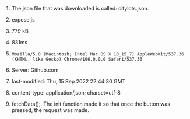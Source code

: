 1. The json file that was downloaded is called: citylots.json.
2. expose.js
3. 779 kB
4. 831ms

5. `Mozilla/5.0 (Macintosh; Intel Mac OS X 10_15_7) AppleWebKit/537.36 (KHTML, like Gecko) Chrome/106.0.0.0 Safari/537.36`
6. Server: Github.com
7. last-modified: Thu, 15 Sep 2022 22:44:30 GMT
8. content-type: application/json; charset=utf-8
9. fetchData();. The init function made it so that once the button was pressed, the request was made.